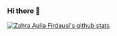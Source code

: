 ### Hi there 👋
<!-- Add statistics using anuraghazra/github-readme-stats package -->
[![Zahra Aulia Firdausi's github stats](https://github-readme-stats.vercel.app/api?username=zahraafirdausi)](https://github.com/anuraghazra/github-readme-stats)

<!--
**zahraafirdausi/zahraafirdausi** is a ✨ _special_ ✨ repository because its `README.md` (this file) appears on your GitHub profile.
Here are some ideas to get you started:

- 🔭 I’m currently working on ...
- 🌱 I’m currently learning ...
- 👯 I’m looking to collaborate on ...
- 🤔 I’m looking for help with ...
- 💬 Ask me about ...
- 📫 How to reach me: ...
- 😄 Pronouns: ...
- ⚡ Fun fact: ...
-->
